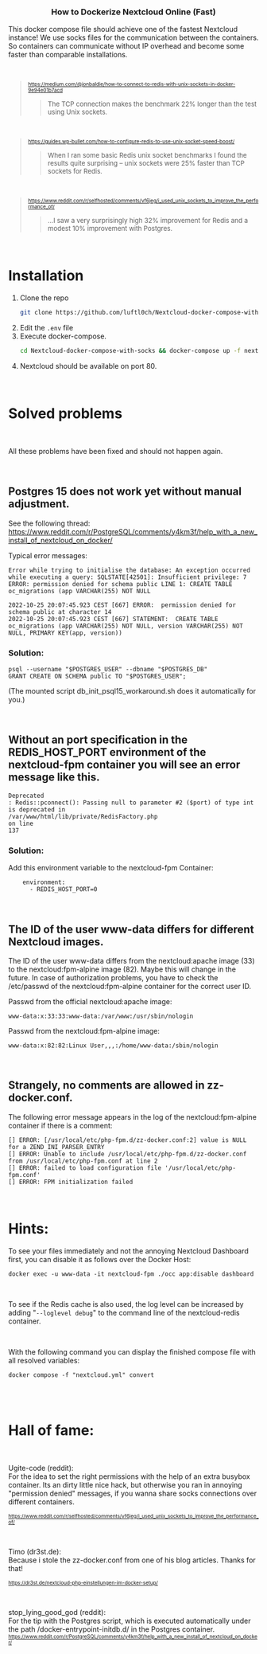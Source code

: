 <h3 align="center">How to Dockerize Nextcloud Online (Fast)</h3>


This docker compose file should achieve one of the fastest Nextcloud instance!
We use socks files for the communication between the containers. So containers can communicate without IP overhead and become some faster than comparable installations.

<br/>

><font size="1">https://medium.com/@jonbaldie/how-to-connect-to-redis-with-unix-sockets-in-docker-9e94e01b7acd</font> 
>><font size="2">The TCP connection makes the benchmark 22% longer than the test using Unix sockets.</font>

<br/>

><font size="1">https://guides.wp-bullet.com/how-to-configure-redis-to-use-unix-socket-speed-boost/</font> 
>><font size="2">When I ran some basic Redis unix socket benchmarks I found the results quite surprising – unix sockets were 25% faster than TCP sockets for Redis.</font>

<br/>

><font size="1">https://www.reddit.com/r/selfhosted/comments/vf6jeg/i_used_unix_sockets_to_improve_the_performance_of/</font> 
>><font size="2">...I saw a very surprisingly high 32% improvement for Redis and a modest 10% improvement with Postgres.</font> 

<br/>

# Installation

1. Clone the repo
   ```sh
   git clone https://github.com/luftl0ch/Nextcloud-docker-compose-with-socks.git
   ```
2. Edit the `.env` file
3. Execute docker-compose.
   ```sh
   cd Nextcloud-docker-compose-with-socks && docker-compose up -f nextcloud.yml -d
   ```
4. Nextcloud should be available on port 80.

<br/>

# Solved problems
<br/>

All these problems have been fixed and should not happen again.
 
 <br/>

## Postgres 15 does not work yet without manual adjustment. 
See the following thread: https://www.reddit.com/r/PostgreSQL/comments/y4km3f/help_with_a_new_install_of_nextcloud_on_docker/

Typical error messages:
```
Error while trying to initialise the database: An exception occurred while executing a query: SQLSTATE[42501]: Insufficient privilege: 7 ERROR: permission denied for schema public LINE 1: CREATE TABLE oc_migrations (app VARCHAR(255) NOT NULL
```

```
2022-10-25 20:07:45.923 CEST [667] ERROR:  permission denied for schema public at character 14
2022-10-25 20:07:45.923 CEST [667] STATEMENT:  CREATE TABLE oc_migrations (app VARCHAR(255) NOT NULL, version VARCHAR(255) NOT NULL, PRIMARY KEY(app, version))
```

### Solution:
```
psql --username "$POSTGRES_USER" --dbname "$POSTGRES_DB"
GRANT CREATE ON SCHEMA public TO "$POSTGRES_USER";
```
(The mounted script db_init_psql15_workaround.sh does it automatically for you.)

<br/>

## Without an port specification in the REDIS_HOST_PORT environment of the nextcloud-fpm container you will see an error message like this.

```Internal server error
Deprecated
: Redis::pconnect(): Passing null to parameter #2 ($port) of type int is deprecated in
/var/www/html/lib/private/RedisFactory.php
on line
137
```
### Solution:
Add this environment variable to the nextcloud-fpm Container:
```
    environment:
      - REDIS_HOST_PORT=0
```

<br/>

## The ID of the user www-data differs for different Nextcloud images.
The ID of the user www-data differs from the nextcloud:apache image (33) to the nextcloud:fpm-alpine image (82). Maybe this will change in the future. In case of authorization problems, you have to check the /etc/passwd of the nextcloud:fpm-alpine container for the correct user ID.

Passwd from the official nextcloud:apache image:
```
www-data:x:33:33:www-data:/var/www:/usr/sbin/nologin
```
Passwd from the nextcloud:fpm-alpine image:
```
www-data:x:82:82:Linux User,,,:/home/www-data:/sbin/nologin
```
<br/>

## Strangely, no comments are allowed in zz-docker.conf. 
The following error message appears in the log of the nextcloud:fpm-alpine container if there is a comment:
```
[] ERROR: [/usr/local/etc/php-fpm.d/zz-docker.conf:2] value is NULL for a ZEND_INI_PARSER_ENTRY
[] ERROR: Unable to include /usr/local/etc/php-fpm.d/zz-docker.conf from /usr/local/etc/php-fpm.conf at line 2
[] ERROR: failed to load configuration file '/usr/local/etc/php-fpm.conf'
[] ERROR: FPM initialization failed
```
<br/>

# Hints:



To see your files immediately and not the annoying Nextcloud Dashboard first, you can disable it as follows over the Docker Host:
```
docker exec -u www-data -it nextcloud-fpm ./occ app:disable dashboard
```

<br/>

To see if the Redis cache is also used, the log level can be increased by adding "`--loglevel debug`" to the command line of the nextcloud-redis container.

<br/>

With the following command you can display the finished compose file with all resolved variables:
```
docker compose -f "nextcloud.yml" convert
```

<br/><br/>

# Hall of fame:

<br/>

Ugite-code (reddit):<br/>
For the idea to set the right permissions with the help of an extra busybox container. Its an dirty little nice hack, but otherwise you ran in annoying "permission denied" messages, if you wanna share socks connections over different containers.

<font size="1">https://www.reddit.com/r/selfhosted/comments/vf6jeg/i_used_unix_sockets_to_improve_the_performance_of/</font>

<br/>

Timo (dr3st.de):<br/>
Because i stole the zz-docker.conf from one of his blog articles. Thanks for that!

<font size="1">https://dr3st.de/nextcloud-php-einstellungen-im-docker-setup/</font>

<br/>

stop_lying_good_god (reddit):<br/>
For the tip with the Postgres script, which is executed automatically under the path /docker-entrypoint-initdb.d/ in the Postgres container.
<font size="1">https://www.reddit.com/r/PostgreSQL/comments/y4km3f/help_with_a_new_install_of_nextcloud_on_docker/</font>